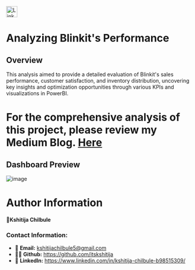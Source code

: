 <a href="https://www.linkedin.com/in/kshitija-chilbule-b98515309/" target="_blank">
  <img src="https://img.shields.io/badge/LinkedIn-Connect-blue?style=flat&logo=linkedin" alt="LinkedIn Badge" style="height: 30px; width: auto;">
</a>

# Analyzing Blinkit's Performance

## Overview
This analysis aimed to provide a detailed evaluation of Blinkit's sales performance, customer satisfaction, and inventory distribution, uncovering key insights and optimization opportunities through various KPIs and visualizations in PowerBI.

# For the comprehensive analysis of this project, please review my Medium Blog. [Here](https://medium.com/@kshitijachilbule2/analyzing-blinkit-performance-47fdf28bc163)
  
## Dashboard Preview

![image](https://github.com/user-attachments/assets/103fbee0-2f9a-4ae6-aa31-419522b7d7ed)

# **Author Information**

#### 👤Kshitija Chilbule

### Contact Information:
- 📩 <b>Email:</b> kshitijachilbule5@gmail.com
- 👩‍💻 <b>Github:</b> https://github.com/itskshitija
- 📶 <b>LinkedIn:</b> https://www.linkedin.com/in/kshitija-chilbule-b98515309/
